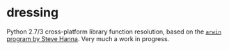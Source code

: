 # dressing

Python 2.7/3 cross-platform library function resolution, based on the [`arwin` program by Steve Hanna](www.vividmachines.com/shellcode/arwin.c). Very much a work in progress.